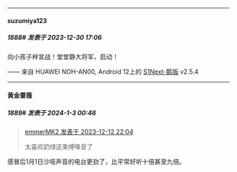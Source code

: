 
*****

####  suzumiya123  
##### 1888#       发表于 2023-12-30 17:06

向小孩子梓宣战！堂堂静大将军，启动！

—— 来自 HUAWEI NOH-AN00, Android 12上的 [S1Next-鹅版](https://github.com/ykrank/S1-Next/releases) v2.5.4

*****

####  黄金蔷薇  
##### 1889#       发表于 2024-1-3 00:46

<blockquote><a href="httphttps://bbs.saraba1st.com/2b/forum.php?mod=redirect&amp;goto=findpost&amp;pid=63309273&amp;ptid=2068028" target="_blank">emmerMK2 发表于 2023-12-12 22:04</a>

太喜欢奶绿这束缚嗓音了</blockquote>
感冒后1月1日沙哑声音的电台更劲了，比平常好听十倍甚至九倍。

